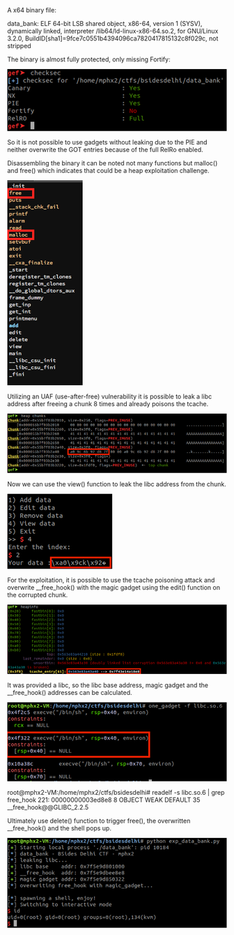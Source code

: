 A x64 binary file:

data_bank: ELF 64-bit LSB shared object, x86-64, version 1 (SYSV), dynamically linked, interpreter /lib64/ld-linux-x86-64.so.2, for GNU/Linux 3.2.0, BuildID[sha1]=9fce7c0551b4394096ca7820417815132c8f029c, not stripped

The binary is almost fully protected, only missing Fortify:

![checksec](databank_1.png)

So it is not possible to use gadgets without leaking due to the PIE and neither overwrite the GOT entries because of the full RelRo enabled.

Disassembling the binary it can be noted not many functions but malloc() and free() which indicates that could be a heap exploitation challenge.

![functions](databank_3.png)

Utilizing an UAF (use-after-free) vulnerability it is possible to leak a libc address after freeing a chunk 8 times and already poisons the tcache.

![freeing](databank_5.png)

Now we can use the view() function to leak the libc address from the chunk.

![leaking](databank_6.png)

For the exploitation, it is possible to use the tcache poisoning attack and overwrite __free_hook() with the magic gadget using the edit() function on the corrupted chunk.

![tcache](databank_8.png)

It was provided a libc, so the libc base address, magic gadget and the __free_hook() addresses can be calculated.

![magic_gadget](databank_7.png)

root@mphx2-VM:/home/mphx2/ctfs/bsidesdelhi# readelf -s libc.so.6 | grep free_hook
   221: 00000000003ed8e8     8 OBJECT  WEAK   DEFAULT   35 __free_hook@@GLIBC_2.2.5

Ultimately use delete() function to trigger free(), the overwritten __free_hook() and the shell pops up.

![shell](databank_9.png)


